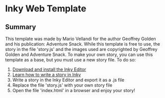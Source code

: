 # Inky Web Template

## Summary

This template was made by Mario Vellandi for the author Geoffrey Golden and his publication: Adventure Snack.
While this template is free to use, the story in the file 'story.js' and the images used are copyrighted by Geoffrey Golden and Adventure Snack.
To make your own story, you can use this template as a base, but you must use a new story file.
To do so:

1. [Download and install the Inky Editor](https://github.com/inkle/inky/releases)
2. [Learn how to write a story in Inky](https://www.inklestudios.com/ink/web-tutorial/)
3. Write a story in the Inky Editor and export it as a .js file
4. Replace the file 'story.js' with your own story file
5. Open the file 'index.html' in a browser and enjoy your story!
